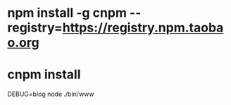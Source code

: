 
npm install -g cnpm --registry=https://registry.npm.taobao.org
==============================================================
cnpm install
============
DEBUG=blog node ./bin/www
